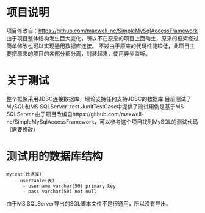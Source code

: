 # 项目说明
项目修改自：https://github.com/maxwell-nc/SimpleMySqlAccessFramework
由于项目整体结构发生巨大变化，所以不在原来的项目上面动土，原来的框架经过简单修改也可以实现通用数据库连接。
不过由于原来的代码性能较低，此项目主要把原来的项目的各部分都分离，封装起来，使用异步监听。


# 关于测试
整个框架采用JDBC连接数据库，理论支持任何支持JDBC的数据库
目前测试了MySQL和MS SQLServer
.test.JunitTestCase中提供了测试用例是基于MS SQLServer
由于项目改编自https://github.com/maxwell-nc/SimpleMySqlAccessFramework，可以参考这个项目找到MySQL的测试代码（需要修改）

# 测试用的数据库结构
```
mytest(数据库)
   - usertable(表)
      - username varchar(50) primary key
      - pass varchar(50) not null
```
由于MS SQLServer导出的SQL脚本文件不是很通用，所以没有导出。
